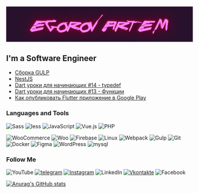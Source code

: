 [![Header](https://github.com/artemedev/artemedev/blob/main/assets/download.gif)]()

## I'm a Software Engineer

<!--  ### Latest YouTube Videos -->
<!-- YOUTUBE:START -->
- [Сборка GULP](https://www.youtube.com/watch?v=4lM0Uuh31vE)
- [NestJS](https://github.com/artemedev/projectNestJS)
- [Dart уроки для начинающих #14 - typedef](https://www.youtube.com/watch?v=OVHnhjZzGWA)
- [Dart уроки для начинающих #13 - Функции](https://www.youtube.com/watch?v=_k9Xu61XlVE)
- [Как опубликовать Flutter приложение в Google Play](https://www.youtube.com/watch?v=vgPup1IJ5NQ)
<!-- YOUTUBE:END --> 

### Languages and Tools
![Sass](https://img.shields.io/badge/-Sass-29122d?style=for-the-badge&logo=Sass&logoColor=f480f5) ![less](https://img.shields.io/badge/-less-29122d?style=for-the-badge&logo=less&logoColor=f480f5)
![JavaScript](https://img.shields.io/badge/-JavaScript-29122d?style=for-the-badge&logo=JavaScript&logoColor=f480f5) ![Vue.js](https://img.shields.io/badge/-Vue-29122d?style=for-the-badge&logo=Vue.js&logoColor=f480f5) ![PHP](https://img.shields.io/badge/-PHP-29122d?style=for-the-badge&logo=PHP&logoColor=f480f5)

![WooCommerce](https://img.shields.io/badge/-WooCommerce-29122d?style=for-the-badge&logo=WooCommerce&logoColor=f480f5) ![Woo](https://img.shields.io/badge/-Woo-29122d?style=for-the-badge&logo=woo&logoColor=f480f5)  ![Firebase](https://img.shields.io/badge/-Firebase-29122d?style=for-the-badge&logo=firebase&logoColor=f480f5)
 ![Linux](https://img.shields.io/badge/-Linux-29122d?style=for-the-badge&logo=Linux&logoColor=f480f5) ![Webpack](https://img.shields.io/badge/-Webpack-29122d?style=for-the-badge&logo=Webpack&logoColor=f480f5)  ![Gulp](https://img.shields.io/badge/-Gulp-29122d?style=for-the-badge&logo=Gulp&logoColor=f480f5) ![Git](https://img.shields.io/badge/-Git-29122d?style=for-the-badge&logo=Git&logoColor=f480f5) ![Docker](https://img.shields.io/badge/-Docker-29122d?style=for-the-badge&logo=Docker&logoColor=f480f5) ![Figma](https://img.shields.io/badge/-Figma-29122d?style=for-the-badge&logo=Figma&logoColor=f480f5)  ![WordPress](https://img.shields.io/badge/-WordPress-29122d?style=for-the-badge&logo=WordPress&logoColor=f480f5) ![mysql](https://img.shields.io/badge/-mysql-29122d?style=for-the-badge&logo=mysql&logoColor=f480f5) 

### Follow Me
![YouTube](https://img.shields.io/badge/-YouTube-29122d?style=for-the-badge&logo=YouTube&logoColor=f480f5) [![telegram](https://img.shields.io/badge/-telegram-29122d?style=for-the-badge&logo=telegram&logoColor=f480f5)](https://web.telegram.org/#/im?p=@artem_e_dev) [![Instagram](https://img.shields.io/badge/-Instagram-29122d?style=for-the-badge&logo=Instagram&logoColor=f480f5)](https://www.instagram.com/artem_techno/)
 ![LinkedIn](https://img.shields.io/badge/-LinkedIn-29122d?style=for-the-badge&logo=LinkedIn&logoColor=f480f5) [![Vkontakte](https://img.shields.io/badge/-Vkontakte-29122d?style=for-the-badge&logo=Vk&logoColor=f480f5)](https://vk.com/idartemegorov) ![Facebook](https://img.shields.io/badge/-Facebook-29122d?style=for-the-badge&logo=Facebook&logoColor=f480f5)

[![Anurag's GitHub stats](https://github-readme-stats.vercel.app/api?username=artemedev&theme=midnight-purple&show_icons=true)](https://github.com/anuraghazra/github-readme-stats)
